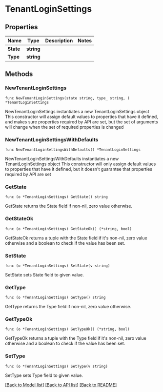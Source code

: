 # TenantLoginSettings

## Properties

Name | Type | Description | Notes
------------ | ------------- | ------------- | -------------
**State** | **string** |  | 
**Type** | **string** |  | 

## Methods

### NewTenantLoginSettings

`func NewTenantLoginSettings(state string, type_ string, ) *TenantLoginSettings`

NewTenantLoginSettings instantiates a new TenantLoginSettings object
This constructor will assign default values to properties that have it defined,
and makes sure properties required by API are set, but the set of arguments
will change when the set of required properties is changed

### NewTenantLoginSettingsWithDefaults

`func NewTenantLoginSettingsWithDefaults() *TenantLoginSettings`

NewTenantLoginSettingsWithDefaults instantiates a new TenantLoginSettings object
This constructor will only assign default values to properties that have it defined,
but it doesn't guarantee that properties required by API are set

### GetState

`func (o *TenantLoginSettings) GetState() string`

GetState returns the State field if non-nil, zero value otherwise.

### GetStateOk

`func (o *TenantLoginSettings) GetStateOk() (*string, bool)`

GetStateOk returns a tuple with the State field if it's non-nil, zero value otherwise
and a boolean to check if the value has been set.

### SetState

`func (o *TenantLoginSettings) SetState(v string)`

SetState sets State field to given value.


### GetType

`func (o *TenantLoginSettings) GetType() string`

GetType returns the Type field if non-nil, zero value otherwise.

### GetTypeOk

`func (o *TenantLoginSettings) GetTypeOk() (*string, bool)`

GetTypeOk returns a tuple with the Type field if it's non-nil, zero value otherwise
and a boolean to check if the value has been set.

### SetType

`func (o *TenantLoginSettings) SetType(v string)`

SetType sets Type field to given value.



[[Back to Model list]](../README.md#documentation-for-models) [[Back to API list]](../README.md#documentation-for-api-endpoints) [[Back to README]](../README.md)


